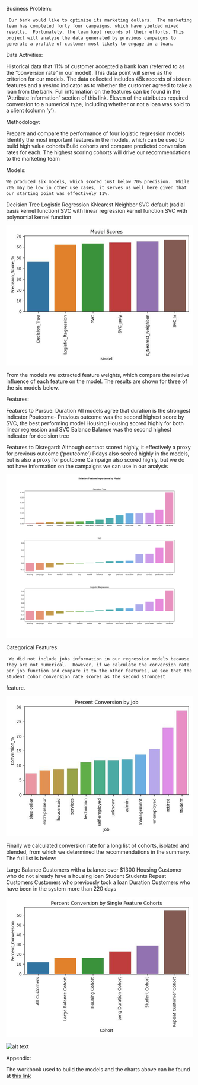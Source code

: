 Business Problem:

     Our bank would like to optimize its marketing dollars.  The marketing team has completed forty four campaigns, which have yielded mixed results.  Fortunately, the team kept records of their efforts. This project will analyze the data generated by previous campaigns to generate a profile of customer most likely to engage in a loan.  

Data Activities:

Historical data that 11% of customer accepted a bank loan (referred to as the “conversion rate” in our model).  This data point will serve as the criterion for our models.
The data collected includes 45k records of sixteen features and a yes/no indicator as to  whether the customer agreed to take a loan from the bank.  Full information on the features can be found in the “Attribute Information” section of this link.
Eleven of the attributes required conversion to a numerical type, including whether or not a loan was sold to a client (column ‘y’).   

Methodology:

Prepare and compare the performance of four logistic regression models
Identify the most important features in the models, which can be used to build high value cohorts
Build cohorts and compare predicted conversion rates for each.  The highest scoring cohorts will drive our recommendations to the marketing team

Models:

    We produced six models, which scored just below 70% precision.  While 70% may be low in other use cases, it serves us well here given that our starting point was effectively 11%.  

Decision Tree
Logistic Regression
KNearest Neighbor
SVC default (radial basis kernel function)
SVC with linear regression kernel function
SVC with polynomial kernel function 

![alt text](https://github.com/JOSHUAGITBERG/bank_loan_predictor/blob/main/images/Model_Scores.jpg)

From the models we extracted feature weights, which compare the relative influence of each feature on the model.  The results are shown for three of the six models below.  

Features:

Features to Pursue:
Duration
All models agree that duration is the strongest indicator
Poutcome-
Previous outcome was the second highest score by SVC, the best performing model
Housing
Housing scored highly for both linear regression and SVC
Balance
Balance was the second highest indicator for decision tree


Features to Disregard:
Although contact scored highly, it effectively a proxy for previous outcome (‘poutcome’)
Pdays also scored highly in the models, but is also a proxy for poutcome
Campaign also scored highly, but we do not have information on the campaigns we can use in our analysis

![alt text](https://github.com/JOSHUAGITBERG/bank_loan_predictor/blob/main/images/Relative_Feature_Importance.png) 


Categorical Features:

     We did not include jobs information in our regression models because they are not numerical.  However, if we calculate the conversion rate per job function and compare it to the other features, we see that the student cohor conversion rate scores as the second strongest 
feature. 

![alt text](https://github.com/JOSHUAGITBERG/bank_loan_predictor/blob/main/images/Conversion_By_Job.jpg)  


Finally we calculated conversion rate for a long list of cohorts, isolated and blended, from which we determined the recommendations in the summary.  The full list is below:


Large Balance
Customers with a balance over $1300
Housing
Customer who do not already have a housing loan
Student
Students
Repeat Customers
Customers who previously took a loan
Duration
Customers who have been in the system more than 220 days

![alt text](https://github.com/JOSHUAGITBERG/bank_loan_predictor/blob/main/images/Conversion_By_Cohort.jpg)

![alt text](https://github.com/JOSHUAGITBERG/bank_loan_predictor/blob/main/images/Blended_Relative_Feature_Importance.png)


Appendix:

The workbook used to build the models and the charts above can be found at [this link](https://github.com/JOSHUAGITBERG/bank_loan_predictor/blob/main/bank_load_predictor_workbook.ipynb)


